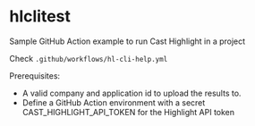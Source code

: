 # hlclitest

Sample GitHub Action example to run Cast Highlight in a project

Check `.github/workflows/hl-cli-help.yml`

Prerequisites:

* A valid company and application id to upload the results to.
* Define a GitHub Action environment with a secret CAST_HIGHLIGHT_API_TOKEN for the Highlight API token


